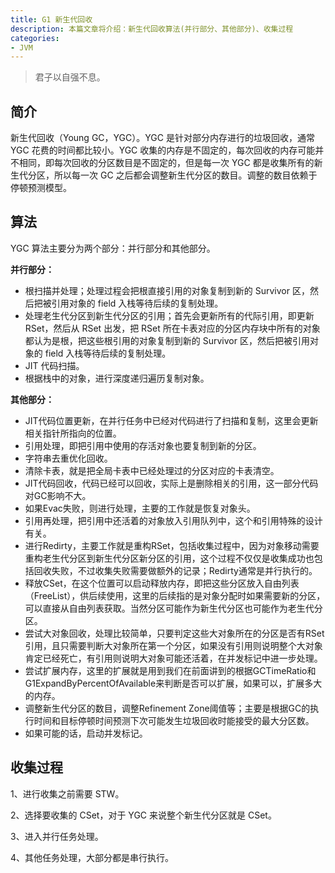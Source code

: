 ```yaml
---
title: G1 新生代回收
description: 本篇文章将介绍：新生代回收算法(并行部分、其他部分)、收集过程
categories:
- JVM
---
```


> 君子以自强不息。

## 简介

新生代回收（Young GC，YGC）。YGC 是针对部分内存进行的垃圾回收，通常 YGC 花费的时间都比较小。YGC 收集的内存是不固定的，每次回收的内存可能并不相同，即每次回收的分区数目是不固定的，但是每一次 YGC 都是收集所有的新生代分区，所以每一次 GC 之后都会调整新生代分区的数目。调整的数目依赖于停顿预测模型。

## 算法

YGC 算法主要分为两个部分：并行部分和其他部分。

**并行部分：**
- 根扫描并处理；处理过程会把根直接引用的对象复制到新的 Survivor 区，然后把被引用对象的 field 入栈等待后续的复制处理。
- 处理老生代分区到新生代分区的引用；首先会更新所有的代际引用，即更新 RSet，然后从 RSet 出发，把 RSet 所在卡表对应的分区内存块中所有的对象都认为是根，把这些根引用的对象复制到新的 Survivor 区，然后把被引用对象的 field 入栈等待后续的复制处理。
- JIT 代码扫描。
- 根据栈中的对象，进行深度递归遍历复制对象。

**其他部分：**
- JIT代码位置更新，在并行任务中已经对代码进行了扫描和复制，这里会更新相关指针所指向的位置。
- 引用处理，即把引用中使用的存活对象也要复制到新的分区。
- 字符串去重优化回收。
- 清除卡表，就是把全局卡表中已经处理过的分区对应的卡表清空。
- JIT代码回收，代码已经可以回收，实际上是删除相关的引用，这一部分代码对GC影响不大。
- 如果Evac失败，则进行处理，主要的工作就是恢复对象头。
- 引用再处理，把引用中还活着的对象放入引用队列中，这个和引用特殊的设计有关。
- 进行Redirty，主要工作就是重构RSet，包括收集过程中，因为对象移动需要重构老生代分区到新生代分区新分区的引用，这个过程不仅仅是收集成功也包括回收失败，不过收集失败需要做额外的记录；Redirty通常是并行执行的。
- 释放CSet，在这个位置可以启动释放内存，即把这些分区放入自由列表（FreeList），供后续使用，这里的后续指的是对象分配时如果需要新的分区，可以直接从自由列表获取。当然分区可能作为新生代分区也可能作为老生代分区。
- 尝试大对象回收，处理比较简单，只要判定这些大对象所在的分区是否有RSet引用，且只需要判断大对象所在第一个分区，如果没有引用则说明整个大对象肯定已经死亡，有引用则说明大对象可能还活着，在并发标记中进一步处理。
- 尝试扩展内存，这里的扩展就是用到我们在前面讲到的根据GCTimeRatio和G1ExpandByPercentOfAvailable来判断是否可以扩展，如果可以，扩展多大的内存。
- 调整新生代分区的数目，调整Refinement Zone阈值等；主要是根据GC的执行时间和目标停顿时间预测下次可能发生垃圾回收时能接受的最大分区数。
- 如果可能的话，启动并发标记。


## 收集过程

1、进行收集之前需要 STW。

2、选择要收集的 CSet，对于 YGC 来说整个新生代分区就是 CSet。

3、进入并行任务处理。

4、其他任务处理，大部分都是串行执行。